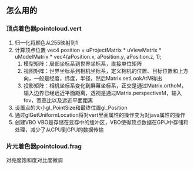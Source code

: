 ## 怎么用的
### 顶点着色器pointcloud.vert
1. 归一化将颜色从255映射到1
2. 计算顶点位置
vec4 position = uProjectMatrix * uViewMatrix * uModelMatrix * vec4(aPosition.x, aPosition.y, aPosition.z, 1);
   1. 模型矩阵：局部坐标系到世界坐标系，直接单位矩阵
   2. 视图矩阵：世界坐标系到相机坐标系，定义相机的位置、目标位置和上方向，一般是经度，纬度，半径，然后Matrix.setLookAtM得出
   3. 投影矩阵：相机坐标系变化到屏幕坐标系，正交是通过Matrix.orthoM，输入边界已经远近平面距离，透视是通过Matrix.perspectiveM，输入fov，宽高比以及远近平面距离
3. 设置点的大小gl_PointSize和最终位置gl_Position
4. 通过glGetUniformLocation将对vert里面属性的操作变为对java属性的操作
5. 创建VBO
   VBO是存储在显存中的缓冲区，VBO使得顶点数据在GPU中存储和处理，减少了从CPU到GPU的数据传输
   

### 片元着色器pointcloud.frag
对亮度饱和度对比度微调